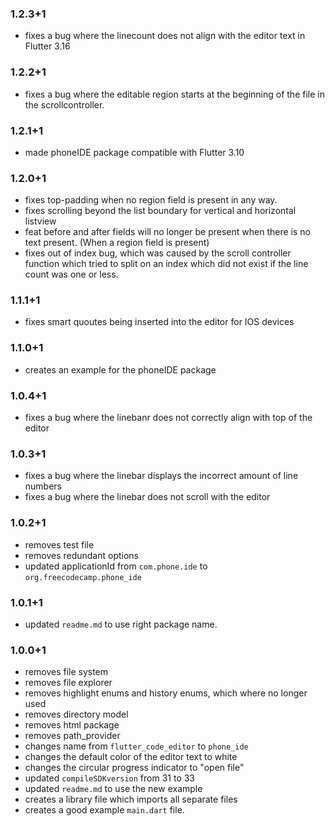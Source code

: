 ### 1.2.3+1
- fixes a bug where the linecount does not align with the editor text in Flutter 3.16

### 1.2.2+1
- fixes a bug where the editable region starts at the beginning of the file in the scrollcontroller.

### 1.2.1+1
- made phoneIDE package compatible with Flutter 3.10

### 1.2.0+1
- fixes top-padding when no region field is present in any way.
- fixes scrolling beyond the list boundary for vertical and horizontal listview
- feat before and after fields will no longer be present when there is no text present. (When a region field is present)
- fixes out of index bug, which was caused by the scroll controller function which tried to split on an index which did not exist if the line count was one or less.

### 1.1.1+1
- fixes smart quoutes being inserted into the editor for IOS devices

### 1.1.0+1
- creates an example for the phoneIDE package

### 1.0.4+1
- fixes a bug where the linebanr does not correctly align with top of the editor

### 1.0.3+1
- fixes a bug where the linebar displays the incorrect amount of line numbers
- fixes a bug where the linebar does not scroll with the editor

### 1.0.2+1
- removes test file
- removes redundant options
- updated applicationId from `com.phone.ide` to `org.freecodecamp.phone_ide`

### 1.0.1+1
- updated `readme.md` to use right package name.

### 1.0.0+1
- removes file system 
- removes file explorer
- removes highlight enums and history enums, which where no longer used
- removes directory model
- removes html package
- removes path_provider
- changes name from `flutter_code_editor` to `phone_ide`
- changes the default color of the editor text to white
- changes the circular progress indicator to "open file"
- updated `compileSDKversion` from 31 to 33
- updated `readme.md` to use the new example
- creates a library file which imports all separate files
- creates a good example `main.dart` file.
